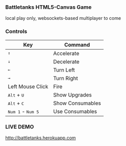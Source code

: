 ### Battletanks HTML5-Canvas Game

local play only, websockets-based multiplayer to come

### Controls

|               Key                 |     Command    |
|-----------------------------------|----------------|
|<kbd>&uarr;</kbd>                  |Accelerate      |
|<kbd>&darr;</kbd>                  |Decelerate      |
|<kbd>&larr;</kbd>                  |Turn Left       |
|<kbd>&rarr;</kbd>                  |Turn Right      |
|Left Mouse Click                   |Fire            |
|<kbd>Alt</kbd> + <kbd>U</kbd>      |Show Upgrades   |
|<kbd>Alt</kbd> + <kbd>C</kbd>      |Show Consumables|
|<kbd>Num 1</kbd> - <kbd>Num 5</kbd>|Use Consumables |

### LIVE DEMO

http://battletanks.herokuapp.com
